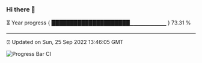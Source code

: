 ### Hi there 👋

⏳ Year progress { █████████████████████▁▁▁▁▁▁▁▁▁ } 73.31 %

---

⏰ Updated on Sun, 25 Sep 2022 13:46:05 GMT

![Progress Bar CI](https://github.com/liununu/liununu/workflows/Progress%20Bar%20CI/badge.svg)
